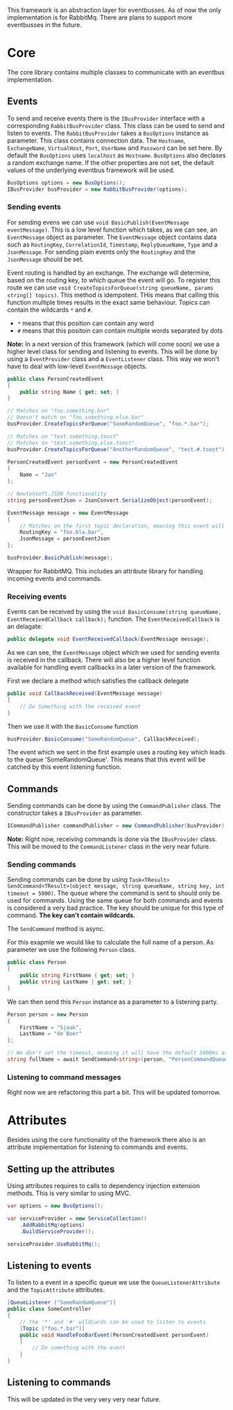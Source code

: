 This framework is an abstraction layer for eventbusses. As of now the only implementation is for RabbitMq. There are plans to support more eventbusses in the future.

# Core
The core library contains multiple classes to communicate with an eventbus implementation.

## Events
To send and receive events there is the `IBusProvider` interface with a corresponding `RabbitBusProvider` class. This class can be used to send and listen to events. The `RabbitBusProvider` takes a `BusOptions` instance as parameter. This class contains connection data. The `Hostname`, `ExchangeName`, `VirtualHost`, `Port`, `UserName` and `Password` can be set here. By default the `BusOptions` uses `localhost` as `Hostname`. `BusOptions` also declases a random exchange name. If the other properties are not set, the default values of the underlying eventbus framework will be used.

```csharp
BusOptions options = new BusOptions();
IBusProvider busProvider = new RabbitBusProvider(options);
```

### Sending events
For sending evens we can use `void BasicPublish(EventMessage eventMessage)`. This is a low level function which takes, as we can see, an `EventMessage` object as parameter. The `EventMessage` object contains data such as `RoutingKey`, `CorrelationId`, `Timestamp`, `ReplyQueueName`, `Type` and a `JsonMessage`. For sending plain events only the `RoutingKey` and the `JsonMessage` should be set.

Event routing is handled by an exchange. The exchange will determine, based on the routing key, to which queue the event will go. To register this route we can use `void CreateTopicsForQueue(string queueName, params string[] topics)`. This method is idempotent. THis means that calling this function multiple times results in the exact same behaviour. Topics can contain the wildcards `*` and `#`.
- `*` means that this position can contain any word
- `#` means that this positoin can contain multiple words separated by dots

**Note:** In a next version of this framework (which will come soon) we use a higher level class for sending and listening to events. This will be done by using a `EventProvider` class and a `EventListener` class. This way we won't have to deal with low-level `EventMessage` objects.

```csharp
public class PersonCreatedEvent
{
    public string Name { get; set; }
}
```

```csharp
// Matches on "foo.something.bar"
// Doesn't match on "foo.something.else.bar"
busProvider.CreateTopicsForQueue("SomeRandomQueue", "foo.*.bar");

// Matches on "test.something.toost"
// Matches on "test.something.else.toost"
busProvider.CreateTopicsForQueue("AnotherRandomQueue", "test.#.toost");

PersonCreatedEvent personEvent = new PersonCreatedEvent
{
    Name = "Jan"
};

// Newtonsoft.JSON functionality
string personEventJson = JsonConvert.SerializeObject(personEvent);

EventMessage message = new EventMessage
{
    // Matches on the first topic declaration, meaning this event will be published to the queue `SomeRandomQueue`
    RoutingKey = "foo.bla.bar",
    JsonMessage = personEventJson
};

busProvider.BasicPublish(message);
```

Wrapper for RabbitMQ. This includes an attribute library for handling incoming events and commands.

### Receiving events
Events can be received by using the `void BasicConsume(string queueName, EventReceivedCallback callback);` function. The `EventReceivedCallback` is an delagate:

```csharp
public delegate void EventReceivedCallback(EventMessage message);
```

As we can see, the `EventMessage` object which we used for sending events is received in the callback. There will also be a higher level function available for handling event callbacks in a later version of the framework.

First we declare a method which satisfies the callback delegate
```csharp
public void CallbackReceived(EventMessage message)
{
    // Do Something with the received event
}

```

Then we use it with the `BasicConsume` function

```csharp
busProvider.BasicConsume("SomeRandomQueue", CallbackReceived);
```

The event which we sent in the first example uses a routing key which leads to the queue 'SomeRandomQueue'. This means that this event will be catched by this event listening function.

## Commands
Sending commands can be done by using the `CommandPublisher` class. The constructor takes a `IBusProvider` as parameter.

```csharp
ICommandPublisher commandPublisher = new CommandPublisher(busProvider);
```

**Note:** Right now, receiving commands is done via the `IBusProvider` class. This will be moved to the `CommandListener` class in the very near future.

### Sending commands
Sending commands can be done by using `Task<TResult> SendCommand<TResult>(object message, string queueName, string key, int timeout = 5000)`. The queue where the command is sent to should only be used for commands. Using the same queue for both commands and events is considered a very bad practice. The key should be unique for this type of command. **The key can't contain wildcards.**

The `SendCommand` method is async.

For this exapmle we would like to calculate the full name of a person. As parameter we use the following `Person` class.
```csharp
public class Person
{
    public string FirstName { get; set; }
    public string LastName { get; set; }
}
```

We can then send this `Person` instance as a parameter to a listening party.

```csharp
Person person = new Person
{
    FirstName = "Sjaak",
    LastName = "de Boer"
};

// We don't set the timeout, meaning it will have the default 5000ms as value
string fullName = await SendCommand<string>(person, "PersonCommandQueue", "PersonFullNameCommand");
```

### Listening to command messages
Right now we are refactoring this part a bit. This will be updated tomorrow.

# Attributes
Besides using the core functionality of the framework there also is an attribute implementation for listening to commands and events.

## Setting up the attributes
Using attributes requires to calls to dependency injection extension methods. This is very similar to using MVC.

```csharp
var options = new BusOptions();

var serviceProvider = new ServiceCollection()
    .AddRabbitMq(options)
    .BuildServiceProvider();

serviceProvider.UseRabbitMq();
```

## Listening to events
To listen to a event in a specific queue we use the `QueueListenerAttribute` and the `TopicAttribute` attributes.

```csharp
[QueueListener ("SomeRandomQueue")]
public class SomeController
{
    // the '*' and '#' wildcards can be used to listen to events
    [Topic ("foo.*.bar")]
    public void HandleFooBarEvent(PersonCreatedEvent personEvent)
    {
        // Do something with the event
    }
}
```

## Listening to commands
This will be updated in the very very very near future.
